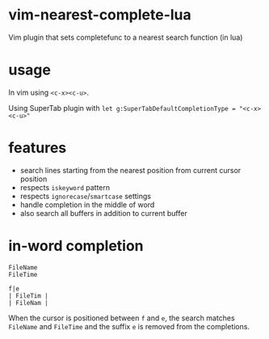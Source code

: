 # vim-nearest-complete-lua
Vim plugin that sets completefunc to a nearest search function (in lua)

# usage

In vim using `<c-x><c-u>`.

Using SuperTab plugin with `let g:SuperTabDefaultCompletionType = "<c-x><c-u>"`

# features

* search lines starting from the nearest position from current cursor position
* respects `iskeyword` pattern
* respects `ignorecase`/`smartcase` settings
* handle completion in the middle of word
* also search all buffers in addition to current buffer

# in-word completion

```
FileName
FileTime

f|e
| FileTim |
| FileNam |
```

When the cursor is positioned between `f` and `e`, the search matches
`FileName` and `FileTime` and the suffix `e` is removed from the
completions.
